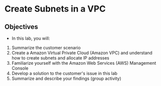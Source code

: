# Create Subnets in a VPC
## Objectives
- In this lab, you will:

1. Summarize the customer scenario
2. Create a Amazon Virtual Private Cloud (Amazon VPC) and understand how to create subnets and allocate IP addresses
3. Familiarize yourself with the Amazon Web Services (AWS) Management Console
4. Develop a solution to the customer's issue in this lab
5. Summarize and describe your findings (group activity)

